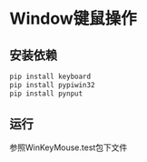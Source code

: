 #   Window键鼠操作

##  安装依赖
```bash
pip install keyboard
pip install pypiwin32
pip install pynput
```
##  运行
参照WinKeyMouse.test包下文件